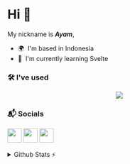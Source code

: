 Hi 👋
==============================================================================================================================

My nickname is ***Ayam***, 
*  🌍  I'm based in Indonesia
*  🌱  I'm currently learning Svelte

### 🛠️ I've used 
<p align="center">
  <a href="https://skillicons.dev">
    <img src="https://skillicons.dev/icons?i=html,css,js,py,svelte,flask,tailwind,vercel,github,md,figma,ai,ae,ps,vscode&perline=15"/>
  </a>
</p>
                    
### 📬 Socials
                  
                  
<p align="left">                          
<a href="https://www.github.com/ayamkv" target="_blank" rel="noreferrer"><img src="https://svgshare.com/i/qwB.svg" width="32" height="32" /></a>                         
<a href="http://www.instagram.com/freqtion" target="_blank" rel="noreferrer"><img src="https://raw.githubusercontent.com/danielcranney/readme-generator/main/public/icons/socials/instagram.svg" width="32" height="32" /></a>                        
<a href="https://www.twitter.com/freqtions" target="_blank" rel="noreferrer"><img src="https://raw.githubusercontent.com/danielcranney/readme-generator/main/public/icons/socials/twitter.svg" width="32" height="32" /></a></p>

<details>
  <summary>Github Stats ⚡</summary>
  
  <a href="#">![Github stats](https://github-readme-stats.vercel.app/api?username=ayamkv&theme=blueberry&count_private=true&hide_border=true&line_height=20)</a>
  <a href="#">![Top Langs](https://github-readme-stats.vercel.app/api/top-langs/?username=ayamkv&layout=compact&theme=blueberry&count_private=true&hide_border=true)</a>
</details>
